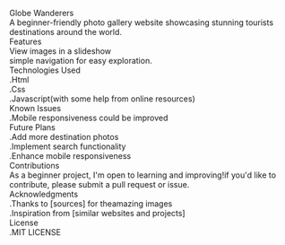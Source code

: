 Globe Wanderers<br>
   A beginner-friendly photo gallery website showcasing stunning tourists destinations around the world.<br>
   Features <br>
        View images in a slideshow <br>
        simple navigation for easy exploration.<br>
    Technologies Used<br>
         .Html<br>
         .Css<br>
         .Javascript(with some help from online resources)<br>
      Known Issues<br>
          .Mobile responsiveness could be improved<br>
      Future Plans<br>
         .Add more destination photos<br>
         .Implement search functionality <br>
         .Enhance mobile responsiveness <br>
      Contributions <br>
          As a beginner project, I'm open to learning and improving!if you'd like to contribute, please submit a pull request or issue.<br>
      Acknowledgments <br>
         .Thanks to [sources] for theamazing images<br>
         .Inspiration from [similar websites and projects]<br>
      License <br>
         .MIT LICENSE 
         
